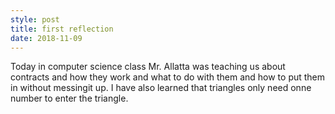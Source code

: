 ```yaml
---
style: post
title: first reflection
date: 2018-11-09
---
```

Today in computer science class Mr. Allatta was teaching us about contracts and how they work and what to do with them and how to 
put them in without messingit up. I have also learned that triangles only need onne number to enter the triangle.

